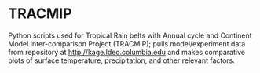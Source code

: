 # TRACMIP
Python scripts used for Tropical Rain belts with Annual cycle and Continent Model Inter-comparison Project (TRACMIP); pulls model/experiment data from repository at http://kage.ldeo.columbia.edu and makes comparative plots of surface temperature, precipitation, and other relevant factors.
